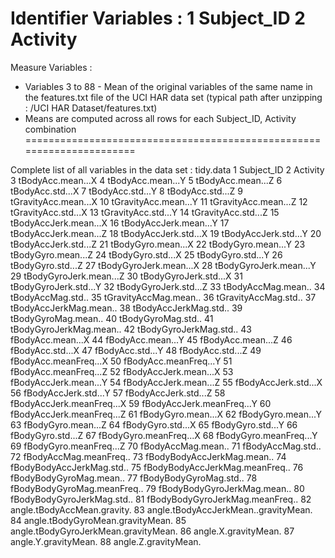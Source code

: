 Identifier Variables :
1 Subject_ID
2 Activity
======================================================================

Measure Variables :
- Variables 3 to 88 - Mean of the original variables of the same name in the features.txt file of the UCI HAR data set (typical path after unzipping : /UCI HAR Dataset/features.txt)
- Means are computed across all rows for each Subject_ID, Activity combination
======================================================================

Complete list of all variables in the data set : tidy.data
1 Subject_ID
2 Activity
3 tBodyAcc.mean...X
4 tBodyAcc.mean...Y
5 tBodyAcc.mean...Z
6 tBodyAcc.std...X
7 tBodyAcc.std...Y
8 tBodyAcc.std...Z
9 tGravityAcc.mean...X
10 tGravityAcc.mean...Y
11 tGravityAcc.mean...Z
12 tGravityAcc.std...X
13 tGravityAcc.std...Y
14 tGravityAcc.std...Z
15 tBodyAccJerk.mean...X
16 tBodyAccJerk.mean...Y
17 tBodyAccJerk.mean...Z
18 tBodyAccJerk.std...X
19 tBodyAccJerk.std...Y
20 tBodyAccJerk.std...Z
21 tBodyGyro.mean...X
22 tBodyGyro.mean...Y
23 tBodyGyro.mean...Z
24 tBodyGyro.std...X
25 tBodyGyro.std...Y
26 tBodyGyro.std...Z
27 tBodyGyroJerk.mean...X
28 tBodyGyroJerk.mean...Y
29 tBodyGyroJerk.mean...Z
30 tBodyGyroJerk.std...X
31 tBodyGyroJerk.std...Y
32 tBodyGyroJerk.std...Z
33 tBodyAccMag.mean..
34 tBodyAccMag.std..
35 tGravityAccMag.mean..
36 tGravityAccMag.std..
37 tBodyAccJerkMag.mean..
38 tBodyAccJerkMag.std..
39 tBodyGyroMag.mean..
40 tBodyGyroMag.std..
41 tBodyGyroJerkMag.mean..
42 tBodyGyroJerkMag.std..
43 fBodyAcc.mean...X
44 fBodyAcc.mean...Y
45 fBodyAcc.mean...Z
46 fBodyAcc.std...X
47 fBodyAcc.std...Y
48 fBodyAcc.std...Z
49 fBodyAcc.meanFreq...X
50 fBodyAcc.meanFreq...Y
51 fBodyAcc.meanFreq...Z
52 fBodyAccJerk.mean...X
53 fBodyAccJerk.mean...Y
54 fBodyAccJerk.mean...Z
55 fBodyAccJerk.std...X
56 fBodyAccJerk.std...Y
57 fBodyAccJerk.std...Z
58 fBodyAccJerk.meanFreq...X
59 fBodyAccJerk.meanFreq...Y
60 fBodyAccJerk.meanFreq...Z
61 fBodyGyro.mean...X
62 fBodyGyro.mean...Y
63 fBodyGyro.mean...Z
64 fBodyGyro.std...X
65 fBodyGyro.std...Y
66 fBodyGyro.std...Z
67 fBodyGyro.meanFreq...X
68 fBodyGyro.meanFreq...Y
69 fBodyGyro.meanFreq...Z
70 fBodyAccMag.mean..
71 fBodyAccMag.std..
72 fBodyAccMag.meanFreq..
73 fBodyBodyAccJerkMag.mean..
74 fBodyBodyAccJerkMag.std..
75 fBodyBodyAccJerkMag.meanFreq..
76 fBodyBodyGyroMag.mean..
77 fBodyBodyGyroMag.std..
78 fBodyBodyGyroMag.meanFreq..
79 fBodyBodyGyroJerkMag.mean..
80 fBodyBodyGyroJerkMag.std..
81 fBodyBodyGyroJerkMag.meanFreq..
82 angle.tBodyAccMean.gravity.
83 angle.tBodyAccJerkMean..gravityMean.
84 angle.tBodyGyroMean.gravityMean.
85 angle.tBodyGyroJerkMean.gravityMean.
86 angle.X.gravityMean.
87 angle.Y.gravityMean.
88 angle.Z.gravityMean.
